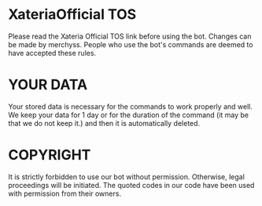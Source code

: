 # XateriaOfficial TOS
Please read the Xateria Official TOS link before using the bot. Changes can be made by merchyss. People who use the bot's commands are deemed to have accepted these rules.
# YOUR DATA
Your stored data is necessary for the commands to work properly and well. We keep your data for 1 day or for the duration of the command (it may be that we do not keep it.) and then it is automatically deleted.
# COPYRIGHT
It is strictly forbidden to use our bot without permission. Otherwise, legal proceedings will be initiated. The quoted codes in our code have been used with permission from their owners.
